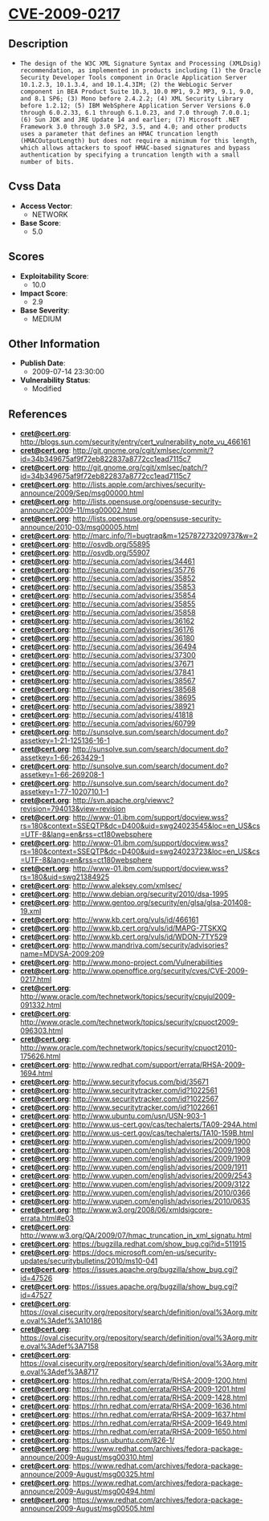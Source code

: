 
# [CVE-2009-0217](http://blogs.sun.com/security/entry/cert_vulnerability_note_vu_466161)

## Description

- `The design of the W3C XML Signature Syntax and Processing (XMLDsig) recommendation, as implemented in products including (1) the Oracle Security Developer Tools component in Oracle Application Server 10.1.2.3, 10.1.3.4, and 10.1.4.3IM; (2) the WebLogic Server component in BEA Product Suite 10.3, 10.0 MP1, 9.2 MP3, 9.1, 9.0, and 8.1 SP6; (3) Mono before 2.4.2.2; (4) XML Security Library before 1.2.12; (5) IBM WebSphere Application Server Versions 6.0 through 6.0.2.33, 6.1 through 6.1.0.23, and 7.0 through 7.0.0.1; (6) Sun JDK and JRE Update 14 and earlier; (7) Microsoft .NET Framework 3.0 through 3.0 SP2, 3.5, and 4.0; and other products uses a parameter that defines an HMAC truncation length (HMACOutputLength) but does not require a minimum for this length, which allows attackers to spoof HMAC-based signatures and bypass authentication by specifying a truncation length with a small number of bits.`

## Cvss Data

- **Access Vector**:
  - NETWORK
- **Base Score**:
  - 5.0

## Scores

- **Exploitability Score**:
  - 10.0
- **Impact Score**:
  - 2.9
- **Base Severity**:
  - MEDIUM

## Other Information

- **Publish Date**:
  - 2009-07-14 23:30:00
- **Vulnerability Status**:
  - Modified

## References

- **cret@cert.org**: http://blogs.sun.com/security/entry/cert_vulnerability_note_vu_466161
- **cret@cert.org**: http://git.gnome.org/cgit/xmlsec/commit/?id=34b349675af9f72eb822837a8772cc1ead7115c7
- **cret@cert.org**: http://git.gnome.org/cgit/xmlsec/patch/?id=34b349675af9f72eb822837a8772cc1ead7115c7
- **cret@cert.org**: http://lists.apple.com/archives/security-announce/2009/Sep/msg00000.html
- **cret@cert.org**: http://lists.opensuse.org/opensuse-security-announce/2009-11/msg00002.html
- **cret@cert.org**: http://lists.opensuse.org/opensuse-security-announce/2010-03/msg00005.html
- **cret@cert.org**: http://marc.info/?l=bugtraq&m=125787273209737&w=2
- **cret@cert.org**: http://osvdb.org/55895
- **cret@cert.org**: http://osvdb.org/55907
- **cret@cert.org**: http://secunia.com/advisories/34461
- **cret@cert.org**: http://secunia.com/advisories/35776
- **cret@cert.org**: http://secunia.com/advisories/35852
- **cret@cert.org**: http://secunia.com/advisories/35853
- **cret@cert.org**: http://secunia.com/advisories/35854
- **cret@cert.org**: http://secunia.com/advisories/35855
- **cret@cert.org**: http://secunia.com/advisories/35858
- **cret@cert.org**: http://secunia.com/advisories/36162
- **cret@cert.org**: http://secunia.com/advisories/36176
- **cret@cert.org**: http://secunia.com/advisories/36180
- **cret@cert.org**: http://secunia.com/advisories/36494
- **cret@cert.org**: http://secunia.com/advisories/37300
- **cret@cert.org**: http://secunia.com/advisories/37671
- **cret@cert.org**: http://secunia.com/advisories/37841
- **cret@cert.org**: http://secunia.com/advisories/38567
- **cret@cert.org**: http://secunia.com/advisories/38568
- **cret@cert.org**: http://secunia.com/advisories/38695
- **cret@cert.org**: http://secunia.com/advisories/38921
- **cret@cert.org**: http://secunia.com/advisories/41818
- **cret@cert.org**: http://secunia.com/advisories/60799
- **cret@cert.org**: http://sunsolve.sun.com/search/document.do?assetkey=1-21-125136-16-1
- **cret@cert.org**: http://sunsolve.sun.com/search/document.do?assetkey=1-66-263429-1
- **cret@cert.org**: http://sunsolve.sun.com/search/document.do?assetkey=1-66-269208-1
- **cret@cert.org**: http://sunsolve.sun.com/search/document.do?assetkey=1-77-1020710.1-1
- **cret@cert.org**: http://svn.apache.org/viewvc?revision=794013&view=revision
- **cret@cert.org**: http://www-01.ibm.com/support/docview.wss?rs=180&context=SSEQTP&dc=D400&uid=swg24023545&loc=en_US&cs=UTF-8&lang=en&rss=ct180websphere
- **cret@cert.org**: http://www-01.ibm.com/support/docview.wss?rs=180&context=SSEQTP&dc=D400&uid=swg24023723&loc=en_US&cs=UTF-8&lang=en&rss=ct180websphere
- **cret@cert.org**: http://www-01.ibm.com/support/docview.wss?rs=180&uid=swg21384925
- **cret@cert.org**: http://www.aleksey.com/xmlsec/
- **cret@cert.org**: http://www.debian.org/security/2010/dsa-1995
- **cret@cert.org**: http://www.gentoo.org/security/en/glsa/glsa-201408-19.xml
- **cret@cert.org**: http://www.kb.cert.org/vuls/id/466161
- **cret@cert.org**: http://www.kb.cert.org/vuls/id/MAPG-7TSKXQ
- **cret@cert.org**: http://www.kb.cert.org/vuls/id/WDON-7TY529
- **cret@cert.org**: http://www.mandriva.com/security/advisories?name=MDVSA-2009:209
- **cret@cert.org**: http://www.mono-project.com/Vulnerabilities
- **cret@cert.org**: http://www.openoffice.org/security/cves/CVE-2009-0217.html
- **cret@cert.org**: http://www.oracle.com/technetwork/topics/security/cpujul2009-091332.html
- **cret@cert.org**: http://www.oracle.com/technetwork/topics/security/cpuoct2009-096303.html
- **cret@cert.org**: http://www.oracle.com/technetwork/topics/security/cpuoct2010-175626.html
- **cret@cert.org**: http://www.redhat.com/support/errata/RHSA-2009-1694.html
- **cret@cert.org**: http://www.securityfocus.com/bid/35671
- **cret@cert.org**: http://www.securitytracker.com/id?1022561
- **cret@cert.org**: http://www.securitytracker.com/id?1022567
- **cret@cert.org**: http://www.securitytracker.com/id?1022661
- **cret@cert.org**: http://www.ubuntu.com/usn/USN-903-1
- **cret@cert.org**: http://www.us-cert.gov/cas/techalerts/TA09-294A.html
- **cret@cert.org**: http://www.us-cert.gov/cas/techalerts/TA10-159B.html
- **cret@cert.org**: http://www.vupen.com/english/advisories/2009/1900
- **cret@cert.org**: http://www.vupen.com/english/advisories/2009/1908
- **cret@cert.org**: http://www.vupen.com/english/advisories/2009/1909
- **cret@cert.org**: http://www.vupen.com/english/advisories/2009/1911
- **cret@cert.org**: http://www.vupen.com/english/advisories/2009/2543
- **cret@cert.org**: http://www.vupen.com/english/advisories/2009/3122
- **cret@cert.org**: http://www.vupen.com/english/advisories/2010/0366
- **cret@cert.org**: http://www.vupen.com/english/advisories/2010/0635
- **cret@cert.org**: http://www.w3.org/2008/06/xmldsigcore-errata.html#e03
- **cret@cert.org**: http://www.w3.org/QA/2009/07/hmac_truncation_in_xml_signatu.html
- **cret@cert.org**: https://bugzilla.redhat.com/show_bug.cgi?id=511915
- **cret@cert.org**: https://docs.microsoft.com/en-us/security-updates/securitybulletins/2010/ms10-041
- **cret@cert.org**: https://issues.apache.org/bugzilla/show_bug.cgi?id=47526
- **cret@cert.org**: https://issues.apache.org/bugzilla/show_bug.cgi?id=47527
- **cret@cert.org**: https://oval.cisecurity.org/repository/search/definition/oval%3Aorg.mitre.oval%3Adef%3A10186
- **cret@cert.org**: https://oval.cisecurity.org/repository/search/definition/oval%3Aorg.mitre.oval%3Adef%3A7158
- **cret@cert.org**: https://oval.cisecurity.org/repository/search/definition/oval%3Aorg.mitre.oval%3Adef%3A8717
- **cret@cert.org**: https://rhn.redhat.com/errata/RHSA-2009-1200.html
- **cret@cert.org**: https://rhn.redhat.com/errata/RHSA-2009-1201.html
- **cret@cert.org**: https://rhn.redhat.com/errata/RHSA-2009-1428.html
- **cret@cert.org**: https://rhn.redhat.com/errata/RHSA-2009-1636.html
- **cret@cert.org**: https://rhn.redhat.com/errata/RHSA-2009-1637.html
- **cret@cert.org**: https://rhn.redhat.com/errata/RHSA-2009-1649.html
- **cret@cert.org**: https://rhn.redhat.com/errata/RHSA-2009-1650.html
- **cret@cert.org**: https://usn.ubuntu.com/826-1/
- **cret@cert.org**: https://www.redhat.com/archives/fedora-package-announce/2009-August/msg00310.html
- **cret@cert.org**: https://www.redhat.com/archives/fedora-package-announce/2009-August/msg00325.html
- **cret@cert.org**: https://www.redhat.com/archives/fedora-package-announce/2009-August/msg00494.html
- **cret@cert.org**: https://www.redhat.com/archives/fedora-package-announce/2009-August/msg00505.html
